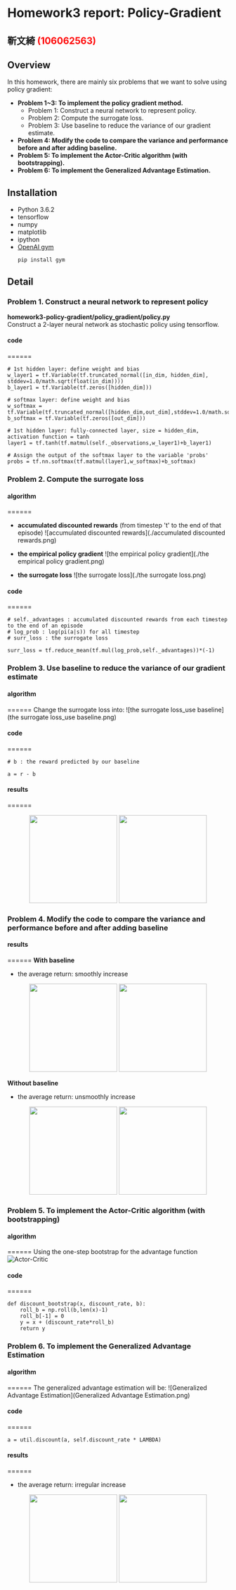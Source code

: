# Homework3 report: Policy-Gradient 
## 靳文綺 <span style="color:red">(106062563)</span>

## Overview
In this homework, there are mainly six problems that we want to solve using policy gradient:
* <b>Problem 1~3: To implement the policy gradient method.</b> 
	* Problem 1: Construct a neural network to represent policy. 
	* Problem 2: Compute the surrogate loss. 
	* Problem 3: Use baseline to reduce the variance of our gradient estimate.
* <b>Problem 4: Modify the code to compare the variance and performance before and after adding baseline.</b>
* <b>Problem 5: To implement the Actor-Critic algorithm (with bootstrapping).</b>
* <b>Problem 6: To implement the Generalized Advantage Estimation.</b>


## Installation
* Python 3.6.2
* tensorflow
* numpy
* matplotlib
* ipython
* [OpenAI gym](https://github.com/openai/gym)
	```
	pip install gym
	```
	
	
## Detail
### Problem 1. Construct a neural network to represent policy
<b> homework3-policy-gradient/policy_gradient/policy.py </b> <br/>
Construct a 2-layer neural network as stochastic policy using tensorflow.

#### code
======
```
# 1st hidden layer: define weight and bias 
w_layer1 = tf.Variable(tf.truncated_normal([in_dim, hidden_dim], stddev=1.0/math.sqrt(float(in_dim))))
b_layer1 = tf.Variable(tf.zeros([hidden_dim]))

# softmax layer: define weight and bias  
w_softmax = tf.Variable(tf.truncated_normal([hidden_dim,out_dim],stddev=1.0/math.sqrt(float(hidden_dim))))
b_softmax = tf.Variable(tf.zeros([out_dim]))

# 1st hidden layer: fully-connected layer, size = hidden_dim, activation function = tanh
layer1 = tf.tanh(tf.matmul(self._observations,w_layer1)+b_layer1)

# Assign the output of the softmax layer to the variable 'probs'
probs = tf.nn.softmax(tf.matmul(layer1,w_softmax)+b_softmax)
```


### Problem 2. Compute the surrogate loss
#### algorithm
======
* <b>accumulated discounted rewards</b> (from timestep 't' to the end of that episode)
![accumulated discounted rewards](./accumulated discounted rewards.png)

* <b>the empirical policy gradient</b>
![the empirical policy gradient](./the empirical policy gradient.png)

* <b>the surrogate loss</b>
![the surrogate loss](./the surrogate loss.png)

#### code
======
```
# self._advantages : accumulated discounted rewards from each timestep to the end of an episode
# log_prob : log(pi(a|s)) for all timestep
# surr_loss : the surrogate loss

surr_loss = tf.reduce_mean(tf.mul(log_prob,self._advantages))*(-1)
```


### Problem 3. Use baseline to reduce the variance of our gradient estimate
#### algorithm
======
Change the surrogate loss into:
![the surrogate loss_use baseline](the surrogate loss_use baseline.png)

#### code
======
```
# b : the reward predicted by our baseline

a = r - b
```

#### results
======
<div align="center">
<img src = "Q3_average return.png" height="200px">
<img src = "Q3_average return.png" height="200px">
</div>


### Problem 4. Modify the code to compare the variance and performance before and after adding baseline
#### results
======
<b> With baseline </b>
* the average return: smoothly increase

<div align="center">
<img src = "Q3_loss.png" height="200px">
<img src = "Q3_average return.png" height="200px">
</div>

<b> Without baseline </b>
* the average return: unsmoothly increase

<div align="center">
<img src = "Q4_loss.png" height="200px">
<img src = "Q4_average return.png" height="200px">
</div>


### Problem 5. To implement the Actor-Critic algorithm (with bootstrapping)
#### algorithm
======
Using the one-step bootstrap for the advantage function
![Actor-Critic](Actor-Critic.png)

#### code
======
```
def discount_bootstrap(x, discount_rate, b):
	roll_b = np.roll(b,len(x)-1)
	roll_b[-1] = 0
	y = x + (discount_rate*roll_b)
	return y
```


### Problem 6. To implement the Generalized Advantage Estimation
#### algorithm
======
The generalized advantage estimation will be:
![Generalized Advantage Estimation](Generalized Advantage Estimation.png)

#### code
======
```
a = util.discount(a, self.discount_rate * LAMBDA)
```

#### results
======
* the average return: irregular increase
<div align="center">
<img src = "Q6_loss.png" height="200px">
<img src = "Q6_average return.png" height="200px">
</div>